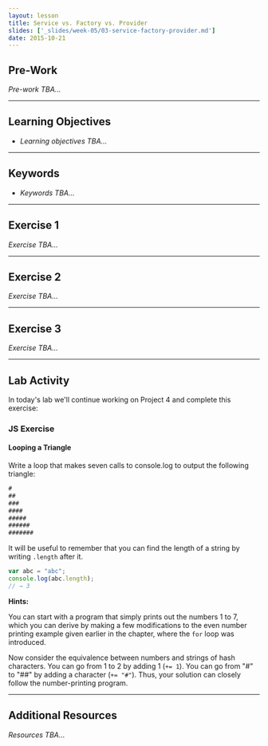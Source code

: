 ```yaml
---
layout: lesson
title: Service vs. Factory vs. Provider
slides: ['_slides/week-05/03-service-factory-provider.md']
date: 2015-10-21
---
```


## Pre-Work

*Pre-work TBA...*

---

## Learning Objectives

- *Learning objectives TBA...*

---

## Keywords

- *Keywords TBA...*

---

## Exercise 1

*Exercise TBA...*

---

## Exercise 2

*Exercise TBA...*

---

## Exercise 3

*Exercise TBA...*

---

## Lab Activity

In today's lab we'll continue working on Project 4 and complete this exercise:

### JS Exercise

#### Looping a Triangle

Write a loop that makes seven calls to console.log to output the following triangle:

```html
#
##
###
####
#####
######
#######
```

It will be useful to remember that you can find the  length of a string by writing `.length` after it.

```js
var abc = "abc";
console.log(abc.length);
// → 3
```

**Hints:**

You can start with a program that simply prints out the numbers 1 to 7, which you can derive by making a few modifications to the even number printing example given earlier in the chapter, where the `for` loop was introduced.

Now consider the equivalence between numbers and strings of hash characters. You can go from 1 to 2 by adding 1 (`+= 1`). You can go from "#" to "##" by adding a character (`+= "#"`). Thus, your solution can closely follow the number-printing program.

---

## Additional Resources

*Resources TBA...*
